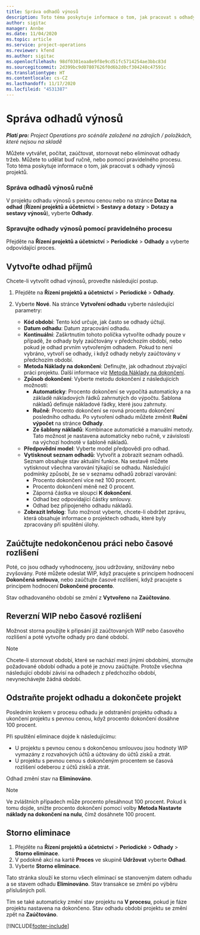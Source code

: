 ```yaml
---
title: Správa odhadů výnosů
description: Toto téma poskytuje informace o tom, jak pracovat s odhady výnosů projektů.
author: sigitac
manager: Annbe
ms.date: 11/04/2020
ms.topic: article
ms.service: project-operations
ms.reviewer: kfend
ms.author: sigitac
ms.openlocfilehash: 98df0301eaa8e9f8e9cd51fc5714254ae3bbc83d
ms.sourcegitcommit: 2d399bc9d07807626f0d6b2d0cf304240c47591c
ms.translationtype: HT
ms.contentlocale: cs-CZ
ms.lasthandoff: 11/17/2020
ms.locfileid: "4531387"
---
```

# <a name="manage-revenue-estimates"></a>Správa odhadů výnosů

_**Platí pro:** Project Operations pro scénáře založené na zdrojích / položkách, které nejsou na skladě_

Můžete vytvářet, počítat, zaúčtovat, stornovat nebo eliminovat odhady tržeb. Můžete to udělat buď ručně, nebo pomocí pravidelného procesu. Toto téma poskytuje informace o tom, jak pracovat s odhady výnosů projektů.

### <a name="manage-revenue-estimates-manually"></a>Správa odhadů výnosů ručně

V projektu odhadu výnosů s pevnou cenou nebo na stránce **Dotaz na odhad** (**Řízení projektů a účetnictví** > **Sestavy a dotazy** > **Dotazy a sestavy výnosů**), vyberte **Odhady**.

### <a name="manage-revenue-estimates-using-a-periodic-process"></a>Spravujte odhady výnosů pomocí pravidelného procesu

Přejděte na **Řízení projektů a účetnictví** > **Periodické** > **Odhady** a vyberte odpovídající proces.

## <a name="create-a-revenue-estimate"></a>Vytvořte odhad příjmů

Chcete-li vytvořit odhad výnosů, proveďte následující postup. 

1. Přejděte na **Řízení projektů a účetnictví** > **Periodické** > **Odhady**.
2. Vyberte **Nové**. Na stránce **Vytvoření odhadu** vyberte následující parametry:

   - **Kód období**: Tento kód určuje, jak často se odhady účtují.
   - **Datum odhadu**: Datum zpracování odhadu.
   - **Kontinuální**: Zaškrtnutím tohoto políčka vytvoříte odhady pouze v případě, že odhady byly zaúčtovány v předchozím období, nebo pokud je odhad prvním vytvořeným odhadem. Pokud to není vybráno, vytvoří se odhady, i když odhady nebyly zaúčtovány v předchozím období.
   - **Metoda Náklady na dokončení**: Definujte, jak odhadnout zbývající práci projektu. Další informace viz [Metoda Náklady na dokončení](cost-complete-methods.md).
   - **Způsob dokončení**: Vyberte metodu dokončení z následujících možností:
     - **Automaticky**: Procento dokončení se vypočítá automaticky a na základě nákladových řádků zahrnutých do výpočtu. Šablona nákladů definuje nákladové řádky, které jsou zahrnuty.
     - **Ručně**: Procento dokončení se rovná procentu dokončení posledního odhadu. Po vytvoření odhadu můžete změnit **Ruční výpočet** na stránce **Odhady**.
     - **Ze šablony nákladů**: Kombinace automatické a manuální metody. Tato možnost je nastavena automaticky nebo ručně, v závislosti na výchozí hodnotě v šabloně nákladů.
   - **Předpovědní model**: Vyberte model předpovědi pro odhad.
   - **Vytisknout seznam odhadů**: Vytvořit a zobrazit seznam odhadů. Seznam obsahuje stav aktuální funkce. Na sestavě můžete vytisknout všechna varování týkající se odhadu. Následující podmínky způsobí, že se v seznamu odhadů zobrazí varování:
     - Procento dokončení více než 100 procent.
     - Procento dokončení méně než 0 procent.
     - Záporná částka ve sloupci **K dokončení**.
     - Odhad bez odpovídající částky smlouvy.
     - Odhad bez připojeného odhadu nákladů.
   - **Zobrazit Infolog**: Tuto možnost vyberte, chcete-li obdržet zprávu, která obsahuje informace o projektech odhadu, které byly zpracovány při spuštění úlohy.


## <a name="post-wip-or-accruals"></a>Zaúčtujte nedokončenou práci nebo časové rozlišení

Poté, co jsou odhady vyhodnoceny, jsou udržovány, snižovány nebo zvyšovány. Poté můžete odeslat WIP, když pracujete s principem hodnocení **Dokončená smlouva**, nebo zaúčtujte časové rozlišení, když pracujete s principem hodnocení **Dokončené procento**.
  
Stav odhadovaného období se změní z **Vytvořeno** na **Zaúčtováno**.

## <a name="reverse-wip-or-accruals"></a>Reverzní WIP nebo časové rozlišení

Možnost storna použijte k připsání již zaúčtovaných WIP nebo časového rozlišení a poté vytvořte odhady pro dané období.

> [!NOTE]
> Chcete-li stornovat období, které se nachází mezi jinými obdobími, stornujte požadované období odhadu a poté je znovu zaúčtujte. Protože všechna následující období závisí na odhadech z předchozího období, nevynechávejte žádná období.

## <a name="eliminate-the-estimate-project-and-finish-the-project"></a>Odstraňte projekt odhadu a dokončete projekt

Posledním krokem v procesu odhadu je odstranění projektu odhadu a ukončení projektu s pevnou cenou, když procento dokončení dosáhne 100 procent.

Při spuštění eliminace dojde k následujícímu:

- U projektu s pevnou cenou s dokončenou smlouvou jsou hodnoty WIP vymazány z rozvahových účtů a účtovány do účtů zisků a ztrát.
- U projektu s pevnou cenou s dokončeným procentem se časová rozlišení odeberou z účtů zisků a ztrát.

Odhad změní stav na **Eliminováno**.

> [!NOTE]
> Ve zvláštních případech může procento přesáhnout 100 procent. Pokud k tomu dojde, snižte procento dokončení pomocí volby **Metoda Nastavte náklady na dokončení na nulu**, čímž dosáhnete 100 procent.

## <a name="reverse-elimination"></a>Storno eliminace

1. Přejděte na **Řízení projektů a účetnictví** > **Periodické** > **Odhady** > **Storno eliminace**. 
2. V podokně akcí na kartě **Proces** ve skupině **Udržovat** vyberte **Odhad**. 
3. Vyberte **Storno eliminace**.

Tato stránka slouží ke stornu všech eliminací se stanoveným datem odhadu a se stavem odhadu **Eliminováno**. Stav transakce se změní po výběru příslušných polí.

Tím se také automaticky změní stav projektu na **V procesu**, pokud je fáze projektu nastavena na dokončeno. Stav odhadu období projektu se změní zpět na **Zaúčtováno**.


[!INCLUDE[footer-include](../includes/footer-banner.md)]
